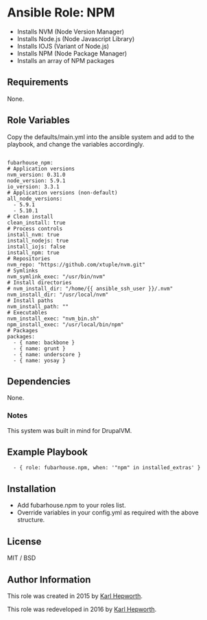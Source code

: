 # Ansible Role: NPM

* Installs NVM (Node Version Manager)
* Installs Node.js (Node Javascript Library)
* Installs IOJS (Variant of Node.js)
* Installs NPM (Node Package Manager)
* Installs an array of NPM packages

## Requirements

  None.

## Role Variables

Copy the defaults/main.yml into the ansible system and add to the playbook, and change the variables accordingly.

  ````

  fubarhouse_npm:
  # Application versions
  nvm_version: 0.31.0
  node_version: 5.9.1
  io_version: 3.3.1
  # Application versions (non-default)
  all_node_versions:
    - 5.9.1
    - 5.10.1
  # Clean install
  clean_install: true
  # Process controls
  install_nvm: true
  install_nodejs: true
  install_iojs: false
  install_npm: true
  # Repositories
  nvm_repo: "https://github.com/xtuple/nvm.git"
  # Symlinks
  nvm_symlink_exec: "/usr/bin/nvm"
  # Install directories
  # nvm_install_dir: "/home/{{ ansible_ssh_user }}/.nvm"
  nvm_install_dir: "/usr/local/nvm"
  # Install paths
  nvm_install_path: ""
  # Executables
  nvm_install_exec: "nvm_bin.sh"
  npm_install_exec: "/usr/local/bin/npm"
  # Packages
  packages:
    - { name: backbone }
    - { name: grunt }
    - { name: underscore }
    - { name: yosay }

  ````

## Dependencies

  None.

  ### Notes

  This system was built in mind for DrupalVM.

## Example Playbook

```
  - { role: fubarhouse.npm, when: '"npm" in installed_extras' }
```

## Installation

  * Add fubarhouse.npm to your roles list.
  * Override variables in your config.yml as required with the above structure.

## License

  MIT / BSD

## Author Information

  This role was created in 2015 by [Karl Hepworth](https://twitter.com/fubarhouse).

  This role was redeveloped in 2016 by [Karl Hepworth](https://twitter.com/fubarhouse).
